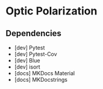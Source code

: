 # Optic Polarization

## Dependencies
- [dev] Pytest
- [dev] Pytest-Cov
- [dev] Blue
- [dev] isort
- [docs] MKDocs Material
- [docs] MKDocstrings